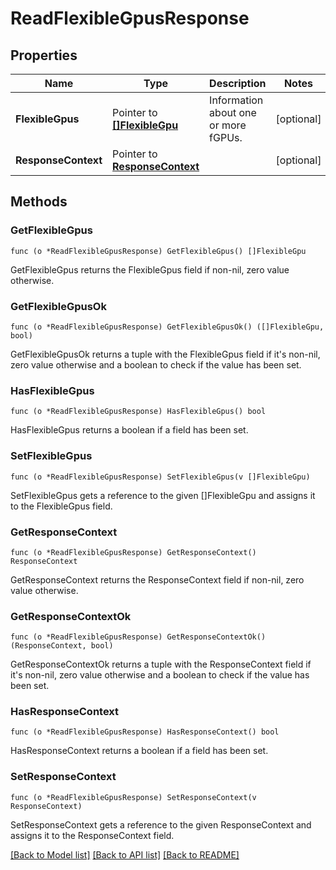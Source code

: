 # ReadFlexibleGpusResponse

## Properties

Name | Type | Description | Notes
------------ | ------------- | ------------- | -------------
**FlexibleGpus** | Pointer to [**[]FlexibleGpu**](FlexibleGpu.md) | Information about one or more fGPUs. | [optional] 
**ResponseContext** | Pointer to [**ResponseContext**](ResponseContext.md) |  | [optional] 

## Methods

### GetFlexibleGpus

`func (o *ReadFlexibleGpusResponse) GetFlexibleGpus() []FlexibleGpu`

GetFlexibleGpus returns the FlexibleGpus field if non-nil, zero value otherwise.

### GetFlexibleGpusOk

`func (o *ReadFlexibleGpusResponse) GetFlexibleGpusOk() ([]FlexibleGpu, bool)`

GetFlexibleGpusOk returns a tuple with the FlexibleGpus field if it's non-nil, zero value otherwise
and a boolean to check if the value has been set.

### HasFlexibleGpus

`func (o *ReadFlexibleGpusResponse) HasFlexibleGpus() bool`

HasFlexibleGpus returns a boolean if a field has been set.

### SetFlexibleGpus

`func (o *ReadFlexibleGpusResponse) SetFlexibleGpus(v []FlexibleGpu)`

SetFlexibleGpus gets a reference to the given []FlexibleGpu and assigns it to the FlexibleGpus field.

### GetResponseContext

`func (o *ReadFlexibleGpusResponse) GetResponseContext() ResponseContext`

GetResponseContext returns the ResponseContext field if non-nil, zero value otherwise.

### GetResponseContextOk

`func (o *ReadFlexibleGpusResponse) GetResponseContextOk() (ResponseContext, bool)`

GetResponseContextOk returns a tuple with the ResponseContext field if it's non-nil, zero value otherwise
and a boolean to check if the value has been set.

### HasResponseContext

`func (o *ReadFlexibleGpusResponse) HasResponseContext() bool`

HasResponseContext returns a boolean if a field has been set.

### SetResponseContext

`func (o *ReadFlexibleGpusResponse) SetResponseContext(v ResponseContext)`

SetResponseContext gets a reference to the given ResponseContext and assigns it to the ResponseContext field.


[[Back to Model list]](../README.md#documentation-for-models) [[Back to API list]](../README.md#documentation-for-api-endpoints) [[Back to README]](../README.md)


